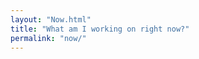 ```yaml
---
layout: "Now.html"
title: "What am I working on right now?"
permalink: "now/"
---
```


<!-- @format -->
